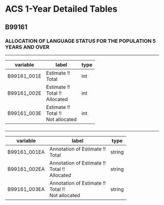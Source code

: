 # ACS 1-Year Detailed Tables

## B99161

### ALLOCATION OF LANGUAGE STATUS FOR THE POPULATION 5 YEARS AND OVER

___

| variable | label | type |
| ----- | ----- | ----- |
| B99161_001E | Estimate !!<br>Total | int |
| B99161_002E | Estimate !!<br>Total !!<br>Allocated | int |
| B99161_003E | Estimate !!<br>Total !!<br>Not allocated | int |
### 

___

| variable | label | type |
| ----- | ----- | ----- |
| B99161_001EA | Annotation of Estimate !!<br>Total | string |
| B99161_002EA | Annotation of Estimate !!<br>Total !!<br>Allocated | string |
| B99161_003EA | Annotation of Estimate !!<br>Total !!<br>Not allocated | string |

